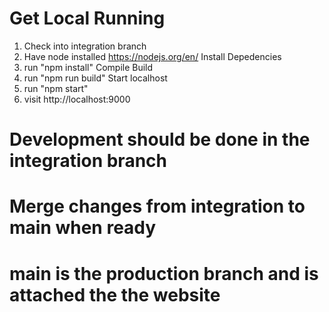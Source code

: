 # Get Local Running
1. Check into integration branch
2. Have node installed https://nodejs.org/en/
Install Depedencies
3. run "npm install"
Compile Build
4. run "npm run build"
Start localhost
5. run "npm start"
6. visit http://localhost:9000

# Development should be done in the integration branch
# Merge changes from integration to main when ready
# main is the production branch and is attached the the website